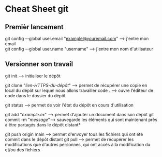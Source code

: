# Cheat Sheet git

## Premièr lancement

git config --global user.email "example@youremail.com" -->  j'entre mon email <br>
git config --global user.name "username" --> j'entre mon nom d'utilisateur

## Versionner son travail

git init --> initialiser le dépôt

git clone "_lien-HTTPS-du-dépôt_" --> permet de récupérer une copie en local du dépôt sur lequel nous allons travailler
code . --> ouvre l'éditeur de code dans le dossier du dépôt

git status --> permet de voir l'état du dépôt en cours d'utilisation

git add "_example.ex_" --> permet d'ajouter un document dans son dépôt
git commit -m "_message_"--> sauvegarde les éléments qui sont maintenant près à être partagés dans le dépôt distant*

git push origin main --> permet d'envoyer tous les fichiers qui ont été commit dans le dépôt distant
git pull --> permet de récupérer les modifications que d'autres personnes, qui ont accès à la modification du et/ou des fichiers
